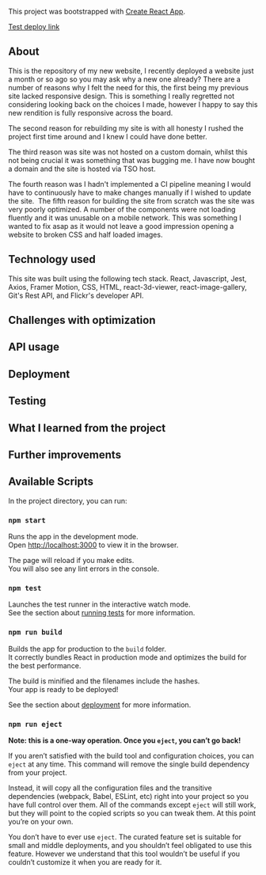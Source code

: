 This project was bootstrapped with [Create React App](https://github.com/facebook/create-react-app).

[Test deploy link](https://stevenklavins.netlify.app/)

## About 
This is the repository of my new website, I recently deployed a website just a month or so ago so you may ask why a new one already? There are a number of reasons why I felt the need for this, the first being my previous site lacked responsive design. This is something I really regretted not considering looking back on the choices I made, however I happy to say this new rendition is fully responsive across the board.

The second reason for rebuilding my site is with all honesty I rushed the project first time around and I knew I could have done better. 

The third reason was site was not hosted on a custom domain, whilst this not being crucial it was something that was bugging me. I have now bought a domain and the site is hosted via TSO host. 

The fourth reason was I hadn't implemented a CI pipeline meaning I would have to continuously have to make changes manually if I wished to update the site. 
The fifth reason for building the site from scratch was the site was very poorly optimized. A number of the components were not loading fluently and it was unusable on a mobile network. This was something I wanted to fix asap as it would not leave a good impression opening a website to broken CSS and half loaded images. 


## Technology used 
This site was built using the following tech stack. React, Javascript, Jest, Axios, Framer Motion, CSS, HTML, react-3d-viewer, react-image-gallery, Git's Rest API, and Flickr's developer API. 


## Challenges with optimization 

## API usage

## Deployment 

## Testing 

## What I learned from the project 

## Further improvements 

## Available Scripts

In the project directory, you can run:

### `npm start`

Runs the app in the development mode.<br />
Open [http://localhost:3000](http://localhost:3000) to view it in the browser.

The page will reload if you make edits.<br />
You will also see any lint errors in the console.

### `npm test`

Launches the test runner in the interactive watch mode.<br />
See the section about [running tests](https://facebook.github.io/create-react-app/docs/running-tests) for more information.

### `npm run build`

Builds the app for production to the `build` folder.<br />
It correctly bundles React in production mode and optimizes the build for the best performance.

The build is minified and the filenames include the hashes.<br />
Your app is ready to be deployed!

See the section about [deployment](https://facebook.github.io/create-react-app/docs/deployment) for more information.

### `npm run eject`

**Note: this is a one-way operation. Once you `eject`, you can’t go back!**

If you aren’t satisfied with the build tool and configuration choices, you can `eject` at any time. This command will remove the single build dependency from your project.

Instead, it will copy all the configuration files and the transitive dependencies (webpack, Babel, ESLint, etc) right into your project so you have full control over them. All of the commands except `eject` will still work, but they will point to the copied scripts so you can tweak them. At this point you’re on your own.

You don’t have to ever use `eject`. The curated feature set is suitable for small and middle deployments, and you shouldn’t feel obligated to use this feature. However we understand that this tool wouldn’t be useful if you couldn’t customize it when you are ready for it.
